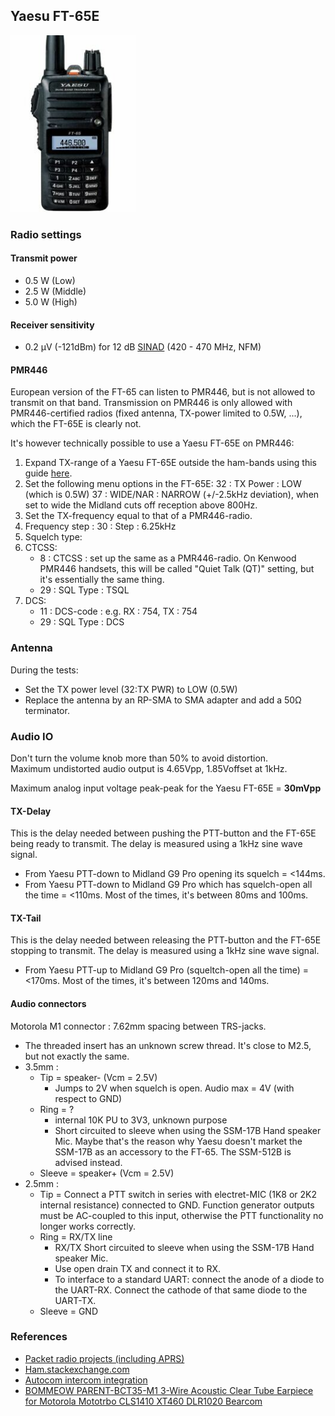 ## Yaesu FT-65E
 <img src="./doc/ft-65E_product_image.jpg" alt="Yaesu FT-65E product image" style="width:200px">


### Radio settings
#### Transmit power
* 0.5 W (Low)
* 2.5 W (Middle)
* 5.0 W (High)

#### Receiver sensitivity
* 0.2 μV (-121dBm) for 12 dB [SINAD](https://en.wikipedia.org/wiki/SINAD) (420 - 470 MHz, NFM)

#### PMR446
European version of the FT-65 can listen to PMR446, but is not allowed to transmit on that band.  Transmission on PMR446 is only allowed with PMR446-certified radios (fixed antenna, TX-power limited to 0.5W, ...), which the FT-65E is clearly not.

It's however technically possible to use a Yaesu FT-65E on PMR446:

1. Expand TX-range of a Yaesu FT-65E outside the ham-bands using this guide [here](https://simonthewizard.com/2017/12/17/yaesu-ft-65-expand/).
2. Set the following menu options in the FT-65E:
    32 : TX Power : LOW (which is 0.5W)
    37 : WIDE/NAR : NARROW (+/-2.5kHz deviation), when set to wide the Midland cuts off reception above 800Hz.
3. Set the TX-frequency equal to that of a PMR446-radio.
4. Frequency step : 30 : Step : 6.25kHz
5. Squelch type:
  1. CTCSS:
     * 8 : CTCSS : set up the same as a PMR446-radio.  On Kenwood PMR446 handsets, this will be called "Quiet Talk (QT)" setting, but it's essentially the same thing.
     * 29 : SQL Type : TSQL
  2. DCS:
     * 11 : DCS-code : e.g. RX : 754, TX : 754
     * 29 : SQL Type : DCS
     
### Antenna
During the tests:
* Set the TX power level (32:TX PWR) to LOW (0.5W)
* Replace the antenna by an RP-SMA to SMA adapter and add a 50Ω terminator.

    
### Audio IO
Don't turn the volume knob more than 50% to avoid distortion.  
Maximum undistorted audio output is 4.65Vpp, 1.85Voffset at 1kHz.

Maximum analog input voltage peak-peak for the Yaesu FT-65E = **30mVpp**

#### TX-Delay
This is the delay needed between pushing the PTT-button and the FT-65E being ready to transmit.  The delay is measured using a 1kHz sine wave signal.

* From Yaesu PTT-down to Midland G9 Pro opening its squelch = <144ms.
* From Yaesu PTT-down to Midland G9 Pro which has squelch-open all the time = <110ms.  Most of the times, it's between 80ms and 100ms.

#### TX-Tail
This is the delay needed between releasing the PTT-button and the FT-65E stopping to transmit.  The delay is measured using a 1kHz sine wave signal.

* From Yaesu PTT-up to Midland G9 Pro (squeltch-open all the time) = <170ms.  Most of the times, it's between 120ms and 140ms.

#### Audio connectors
Motorola M1 connector : 7.62mm spacing between TRS-jacks.
* The threaded insert has an unknown screw thread.  It's close to M2.5, but not exactly the same.
* 3.5mm : 
  * Tip = speaker- (Vcm = 2.5V)
    * Jumps to 2V when squelch is open.  Audio max = 4V (with respect to GND)
  * Ring = ?
    * internal 10K PU to 3V3, unknown purpose
    * Short circuited to sleeve when using the SSM-17B Hand speaker Mic. Maybe that's the reason why Yaesu doesn't market the SSM-17B as an accessory to the FT-65.  The SSM-512B is advised instead.
  * Sleeve = speaker+ (Vcm = 2.5V)
* 2.5mm : 
  * Tip = Connect a PTT switch in series with electret-MIC (1K8 or 2K2 internal resistance) connected to GND.  Function generator outputs must be AC-coupled to this input, otherwise the PTT functionality no longer works correctly.
  * Ring = RX/TX line
    * RX/TX Short circuited to sleeve when using the SSM-17B Hand speaker Mic.
    * Use open drain TX and connect it to RX.  
    * To interface to a standard UART: connect the anode of a diode to the UART-RX. Connect the cathode of that same diode to the UART-TX. 
  * Sleeve = GND
    
### References
* [Packet radio projects (including APRS)](https://sites.google.com/site/rio4br/Home/aprs)
* [Ham.stackexchange.com](https://ham.stackexchange.com/questions/11776/what-is-the-external-mic-speaker-pinout-for-the-yaesu-ft-4xr-ft-65r-ft-25r)
* [Autocom intercom integration](http://largiader.com/electric/autocom.html)
* [BOMMEOW PARENT-BCT35-M1 3-Wire Acoustic Clear Tube Earpiece for Motorola Mototrbo CLS1410 XT460 DLR1020 Bearcom](https://www.bommeow.com/products/bommeow-parent-bct35-m1-3-wire-acoustic-clear-tube-earpiece-for-motorola-mototrbo-cls1410-xt460-dlr1020-bearcom)